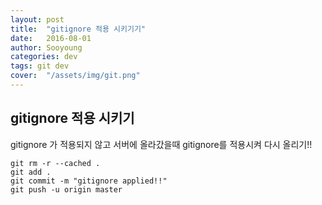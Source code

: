 ```yaml
---
layout: post
title:  "gitignore 적용 시키기기"
date:   2016-08-01
author: Sooyoung
categories: dev
tags: git dev
cover:  "/assets/img/git.png"
---
```



## gitignore 적용 시키기
gitignore 가 적용되지 않고 서버에 올라갔을때 gitignore를 적용시켜 다시 올리기!!

```
git rm -r --cached .
git add .
git commit -m "gitignore applied!!"
git push -u origin master
```